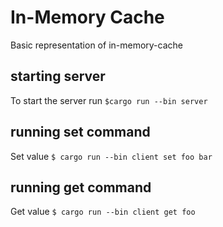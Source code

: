 # In-Memory Cache

Basic representation of in-memory-cache

## starting server

To start the server run `$cargo run --bin server`

## running set command

Set value
`$ cargo run --bin client set foo bar`

## running get command

Get value
`$ cargo run --bin client get foo`